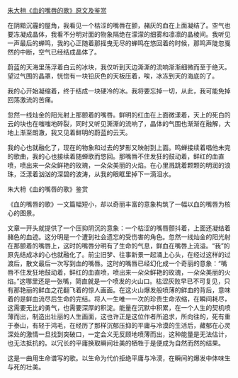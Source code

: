 [朱大枏《血的嘴唇的歌》原文及鉴赏](https://www.vrrw.net/wx/8905.html)

在阴黯沉霾的屋角，我看见一个枯涩的嘴唇在颤，赭灰的血在上面凝结了。空气也要冻凝成晶体，我看不分明对面的物象隔绝在濛濛的细雾和凛凛的晶棱间。我听见一声最后的蝉鸣，我的心正随着那摇曳无尽的蝉鸣在悠回着的时候，那鸣声陡忽戛然的中断，空气已经结成晶体了。

蔚蓝的天海里荡浮着白云的冰块，我仅听到天边澌澌的流响渐渐细微而至于绝灭。望过气围的晶罩，恍惚有一块铅灰色的天板压着，唉，冰冻到天的海底的了。

我的心开始凝缩着，终于结成一块硬冷的冰。我将要忘掉一切，从此，我可能免掉回荡激流的苦痛。



忽然一线灿金的阳光射上那颤着的嘴唇。鲜明的红血在上面微漾着，天上的死白的云的块也在嗤嗤地碎裂，同时又听见澌澌的流响了，晶体的气围也渐渐在融解，大地上渐至朗澈，我又见着鲜明的蔚蓝的云天。

我的心也就融化了，现在的物象和过去的梦影又映射到上面。鸣蝉接续着唱他未完的歌曲，我的心也接续着随蝉歌而悠回。那嘴唇不住发狂的鼓动着，鲜红的血直喷，喷出来一朵朵鲜艳的玫瑰，一朵朵美丽的火焰。在心里溅跳着颗颗的明润的浪珠，泛漾着汹汹的深碧的波涛，从我的眼眶里掉下一滴泪水。

朱大枏《血的嘴唇的歌》鉴赏

《血的嘴唇的歌》一文篇幅短小，却以奇丽丰富的意象构筑了一幅以血的嘴唇为核心的图景。

文章一开头就提供了一个压抑阴沉的意象：一个枯涩的嘴唇颤抖着，上面还凝结着赭色的血迹。这分明是一个遭到社会遗忘的受伤害的角色。忽然一线灿金的阳光射在那颤着的嘴唇上，这时的嘴唇分明有了生命的气息，鲜血在嘴唇上流溢。“我”的原先结成冰的心也就融化了。前尘旧梦、往事新景一起涌上心头，在经过这样的过渡后，散文最后一次写到血的嘴唇。这时的嘴唇已经幻化成一个奇丽的意象：“嘴唇不住发狂地鼓动着，鲜红的血直喷，喷出来一朵朵鲜艳的玫瑰，一朵朵美丽的火焰。”这哪里还是一张嘴，简直就是一个喷发的火山口。枯涩灰败早已不可复见，只有那艳丽的鲜血之花翻飞着的惊人画面。在这火山爆发般喷薄的鲜血的背后，意味着的是鲜血流尽后生命的完结。将人一生唯一一次的珍贵生命浓缩，在瞬间耗尽，这需要无比的勇气，也需要深厚的积淀。能量在沉默中积累，在一个人生的契机喷薄而出，制造出壮丽的人生画面，这也许正是这位作者所追求，所向往的，死有重于泰山，有轻于鸿毛，在经历了那样沉郁压抑的平庸与冷漠的生活后，藏郁在心灵深处的激情一旦找到突破口，一定会义无反顾地喷薄而出，这种能量是无法估计，也无法抵抗的。以冗长的平庸换取瞬间壮美的牺牲于是便成为自然而然的结果。

这是一曲用生命谱写的歌。以生命为代价拒绝平庸与冷漠，在瞬间的爆发中体味生与死的壮美。

